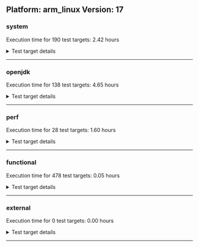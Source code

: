 ## Platform: arm_linux Version: 17 

###  system
 Execution time for  190  test targets:  2.42  hours
<details><summary>Test target details</summary>

| Test Target Name | Time |
| --- | --- |
| TestJlmRemoteThreadAuth_2 | 903484.00  ms|
| TestJlmRemoteThreadNoAuth_2 | 828621.00  ms|
| TestJlmRemoteClassAuth_2 | 696712.00  ms|
| TestJlmRemoteClassNoAuth_2 | 673950.00  ms|
| MiniMix_aot_5m_0 | 638076.00  ms|
| ConcurrentLoadTest_5m_2 | 348632.00  ms|
| MiniMix_5m_2 | 340957.00  ms|
| DBBLoadTest_5m_2 | 311706.00  ms|
| LambdaLoadTest_HS_5m_2 | 304981.00  ms|
| MauveMultiThrdLoad_5m_2 | 304807.00  ms|
| MauveSingleThrdLoad_HS_5m_2 | 304628.00  ms|
| MauveSingleInvocLoad_HS_5m_2 | 304623.00  ms|
| MathLoadTest_all_5m_2 | 304573.00  ms|
| MathLoadTest_bigdecimal_5m_2 | 304201.00  ms|
| LangLoadTest_5m_2 | 304111.00  ms|
| MathLoadTest_autosimd_5m_2 | 304107.00  ms|
| ClassLoadingTest_5m_2 | 304039.00  ms|
| UtilLoadTest_5m_2 | 303977.00  ms|
| HCRLateAttachWorkload_previewEnabled_2 | 276300.00  ms|
| TestJlmRemoteNotifierProxyAuth_2 | 159878.00  ms|
| TestJlmRemoteMemoryAuth_2 | 72037.00  ms|
| TestJlmRemoteMemoryNoAuth_2 | 71144.00  ms|
| CLLoad_2 | 56087.00  ms|
| ParallelStreamsLoadTest_HS_2 | 37386.00  ms|
| LockingLoadTest_2 | 34539.00  ms|
| Jlink_ReqMod_2 | 14109.00  ms|
| Jlink_GenOpt_2 | 12775.00  ms|
| Jlink_AddMLimitM_2 | 12503.00  ms|
| PatModImg_Adv_2 | 9429.00  ms|
| UpgModPath_JarImg_2 | 9278.00  ms|
| PatModImg_Unex_2 | 9176.00  ms|
| PatModImg_AppMod_2 | 9124.00  ms|
| UpgModPath_Jar_2 | 9121.00  ms|
| PatModImg_PlatMod_2 | 8850.00  ms|
| CpMpJlink_2 | 8825.00  ms|
| UpgModPath_ExpImg_2 | 8671.00  ms|
| UpgModPath_Exp_2 | 8498.00  ms|
| CLTestImg_2 | 7915.00  ms|
| jcstress_SampleTestBench_0 | 5869.00  ms|
| AutoMod2_2 | 4520.00  ms|
| InternalAPIs_2 | 4455.00  ms|
| AutoMod_Impl3_2 | 4398.00  ms|
| PatMod_Adv_2 | 4393.00  ms|
| AutoMod_Impl2_2 | 4344.00  ms|
| AutoMod_Impl1_2 | 4238.00  ms|
| AutoMod1_2 | 4218.00  ms|
| PatMod_AppMod_2 | 4214.00  ms|
| PatMod_Unex_2 | 4177.00  ms|
| PatMod_PlatMod_2 | 4117.00  ms|
| CpMpModJar_2 | 3887.00  ms|
| SLTest_2 | 3524.00  ms|
| TestJlmLocal_2 | 2795.00  ms|
| CpMp3_2 | 2704.00  ms|
| CLTest_2 | 2696.00  ms|
| CpMpModJar2_2 | 2616.00  ms|
| CpMpModJar3_2 | 2554.00  ms|
| CpMp2_2 | 2535.00  ms|
| CpMp_CpMp_2 | 2504.00  ms|
| CpMp_MP_2 | 2393.00  ms|
| MachineInfo_0 | 605.00  ms|
| DBBLoadTest_5m_0 | 31.00  ms|
| DBBLoadTest_5m_1 | 29.00  ms|
| ExplMod_1 | 29.00  ms|
| TestJlmRemoteMemoryAuth_0 | 28.00  ms|
| JdiTest_2 | 28.00  ms|
| JdiTest_1 | 27.00  ms|
| OAuthTest_0 | 27.00  ms|
| CLStressCRI_1 | 27.00  ms|
| ExplMod_2 | 27.00  ms|
| CLStressCRI_2 | 27.00  ms|
| TestJlmLocal_1 | 27.00  ms|
| CLStressCRI_0 | 27.00  ms|
| CLStressLayers_0 | 26.00  ms|
| CLStressLayers_2 | 26.00  ms|
| ExplMod_0 | 26.00  ms|
| JdiTest_0 | 26.00  ms|
| CLStressLayers_1 | 26.00  ms|
| TestJlmLocal_0 | 25.00  ms|
| TestJlmRemoteMemoryNoAuth_0 | 25.00  ms|
| TestJlmRemoteMemoryNoAuth_1 | 25.00  ms|
| UpgModPath_JarImg_1 | 24.00  ms|
| TestJlmRemoteMemoryAuth_1 | 24.00  ms|
| UpgModPath_ExpImg_1 | 23.00  ms|
| Jlink_ReqMod_1 | 23.00  ms|
| ConcurrentLoadTest_5m_1 | 23.00  ms|
| LambdaLoadTest_HS_5m_1 | 23.00  ms|
| UpgModPath_Jar_0 | 23.00  ms|
| LangLoadTest_5m_0 | 23.00  ms|
| PatMod_Adv_1 | 23.00  ms|
| PatMod_Unex_1 | 22.00  ms|
| AutoMod_Impl3_1 | 22.00  ms|
| PatMod_AppMod_1 | 22.00  ms|
| HCRLateAttachWorkload_previewEnabled_1 | 22.00  ms|
| Jlink_ReqMod_0 | 22.00  ms|
| HCRLateAttachWorkload_previewEnabled_0 | 22.00  ms|
| ConcurrentLoadTest_5m_0 | 22.00  ms|
| NioLoadTest_5m_0 | 22.00  ms|
| LockingLoadTest_1 | 22.00  ms|
| UtilLoadTest_5m_0 | 22.00  ms|
| UpgModPath_ExpImg_0 | 22.00  ms|
| CLLoad_1 | 22.00  ms|
| NioLoadTest_5m_1 | 22.00  ms|
| ParallelStreamsLoadTest_HS_0 | 22.00  ms|
| PatModImg_PlatMod_0 | 22.00  ms|
| CpMpModJar2_1 | 22.00  ms|
| TestJlmRemoteThreadNoAuth_1 | 22.00  ms|
| LockingLoadTest_0 | 22.00  ms|
| CLLoad_0 | 22.00  ms|
| PatModImg_Adv_0 | 22.00  ms|
| TestJlmRemoteClassNoAuth_1 | 22.00  ms|
| UtilLoadTest_5m_1 | 22.00  ms|
| CpMpJlink_1 | 22.00  ms|
| AutoMod2_0 | 22.00  ms|
| MathLoadTest_bigdecimal_5m_0 | 22.00  ms|
| InternalAPIs_0 | 22.00  ms|
| LambdaLoadTest_HS_5m_0 | 22.00  ms|
| AutoMod_Impl2_0 | 22.00  ms|
| Jlink_AddMLimitM_0 | 21.00  ms|
| PatModImg_PlatMod_1 | 21.00  ms|
| CpMpModJar_1 | 21.00  ms|
| NioLoadTest_5m_2 | 21.00  ms|
| SLTest_0 | 21.00  ms|
| TestJlmRemoteThreadAuth_0 | 21.00  ms|
| PatModImg_AppMod_0 | 21.00  ms|
| UpgModPath_Exp_1 | 21.00  ms|
| SLTest_1 | 21.00  ms|
| PatModImg_Adv_1 | 21.00  ms|
| UpgModPath_JarImg_0 | 21.00  ms|
| PatMod_Unex_0 | 21.00  ms|
| CpMp3_0 | 21.00  ms|
| CpMp_CpMp_1 | 21.00  ms|
| MauveSingleInvocLoad_HS_5m_0 | 21.00  ms|
| PatMod_Adv_0 | 21.00  ms|
| UpgModPath_Jar_1 | 21.00  ms|
| CLTestImg_0 | 21.00  ms|
| ParallelStreamsLoadTest_HS_1 | 21.00  ms|
| CpMpJlink_0 | 21.00  ms|
| CpMpModJar3_0 | 21.00  ms|
| TestJlmRemoteClassAuth_1 | 21.00  ms|
| MathLoadTest_autosimd_5m_0 | 21.00  ms|
| MiniMix_5m_0 | 21.00  ms|
| AutoMod_Impl2_1 | 21.00  ms|
| PatModImg_Unex_0 | 21.00  ms|
| UpgModPath_Exp_0 | 21.00  ms|
| MauveSingleThrdLoad_HS_5m_1 | 21.00  ms|
| MathLoadTest_autosimd_5m_1 | 21.00  ms|
| MiniMix_5m_1 | 21.00  ms|
| MauveSingleInvocLoad_HS_5m_1 | 21.00  ms|
| AutoMod_Impl1_1 | 21.00  ms|
| CLTestImg_1 | 21.00  ms|
| LangLoadTest_5m_1 | 21.00  ms|
| TestJlmRemoteThreadAuth_1 | 21.00  ms|
| PatModImg_AppMod_1 | 21.00  ms|
| AutoMod_Impl1_0 | 21.00  ms|
| AutoMod1_1 | 21.00  ms|
| MauveMultiThrdLoad_5m_1 | 21.00  ms|
| PatMod_AppMod_0 | 20.00  ms|
| AutoMod1_0 | 20.00  ms|
| CLTest_1 | 20.00  ms|
| CLTest_0 | 20.00  ms|
| CpMpModJar_0 | 20.00  ms|
| PatModImg_Unex_1 | 20.00  ms|
| PatMod_PlatMod_0 | 20.00  ms|
| TestJlmRemoteClassAuth_0 | 20.00  ms|
| ClassLoadingTest_5m_1 | 20.00  ms|
| AutoMod2_1 | 20.00  ms|
| Jlink_GenOpt_1 | 20.00  ms|
| CpMpModJar3_1 | 20.00  ms|
| CpMp3_1 | 20.00  ms|
| MathLoadTest_bigdecimal_5m_1 | 20.00  ms|
| TestJlmRemoteNotifierProxyAuth_0 | 20.00  ms|
| CpMp2_1 | 20.00  ms|
| Jlink_AddMLimitM_1 | 20.00  ms|
| TestJlmRemoteNotifierProxyAuth_1 | 20.00  ms|
| TestJlmRemoteClassNoAuth_0 | 19.00  ms|
| CpMp2_0 | 19.00  ms|
| TestJlmRemoteThreadNoAuth_0 | 19.00  ms|
| AutoMod_Impl3_0 | 19.00  ms|
| PatMod_PlatMod_1 | 19.00  ms|
| MauveMultiThrdLoad_5m_0 | 19.00  ms|
| MathLoadTest_all_5m_1 | 19.00  ms|
| CpMpModJar2_0 | 19.00  ms|
| Jlink_GenOpt_0 | 19.00  ms|
| InternalAPIs_1 | 19.00  ms|
| CpMp_MP_1 | 19.00  ms|
| CpMp_CpMp_0 | 19.00  ms|
| MathLoadTest_all_5m_0 | 19.00  ms|
| ClassLoadingTest_5m_0 | 19.00  ms|
| MauveSingleThrdLoad_HS_5m_0 | 19.00  ms|
| CpMp_MP_0 | 18.00  ms|
</details>

---

###  openjdk
 Execution time for  138  test targets:  4.65  hours
<details><summary>Test target details</summary>

| Test Target Name | Time |
| --- | --- |
| jdk_tools_2 | 2433200.00  ms|
| jdk_net_2 | 1849279.00  ms|
| jdk_security3_2 | 1693765.00  ms|
| jvm_compiler_2 | 1364494.00  ms|
| jdk_util_2 | 1219432.00  ms|
| jdk_lang_2 | 1147409.00  ms|
| jdk_jfr_2 | 894455.00  ms|
| jdk_vector_2 | 585569.00  ms|
| jdk_nio_2 | 553995.00  ms|
| jdk_security2_2 | 543380.00  ms|
| jdk_beans_2 | 405000.00  ms|
| jdk_security1_2 | 369559.00  ms|
| jdk_security4_2 | 350095.00  ms|
| jdk_jmx_2 | 334845.00  ms|
| hotspot_custom_2 | 328110.00  ms|
| jdk_jdi_2 | 314083.00  ms|
| jdk_time_2 | 285386.00  ms|
| jdk_other_2 | 223008.00  ms|
| jdk_imageio_2 | 195341.00  ms|
| jdk_foreign_2 | 182772.00  ms|
| jdk_rmi_2 | 159684.00  ms|
| jdk_math_2 | 158230.00  ms|
| jdk_management_2 | 155809.00  ms|
| jdk_instrument_2 | 126584.00  ms|
| jdk_text_2 | 124966.00  ms|
| jdk_custom_2 | 112500.00  ms|
| jdk_io_2 | 103758.00  ms|
| jdk_svc_sanity_2 | 81404.00  ms|
| jdk11_tier1_buffer_2 | 70416.00  ms|
| jdk11_tier1_cipher_2 | 59538.00  ms|
| jdk_build_2 | 48748.00  ms|
| jdk_security_infra_2 | 47223.00  ms|
| runtime_nestmate_2 | 44522.00  ms|
| jdk11_tier1_iso8859_2 | 44144.00  ms|
| jdk_lang_native_2 | 43053.00  ms|
| jdk_native_sanity_2 | 38726.00  ms|
| jvm_native_sanity_2 | 25062.00  ms|
| langtools_custom_2 | 15751.00  ms|
| jdk_swing_2 | 29.00  ms|
| jdk_jfc_demo_1 | 29.00  ms|
| jdk_swing_1 | 28.00  ms|
| jdk_jfc_demo_2 | 28.00  ms|
| jdk_jfc_demo_0 | 28.00  ms|
| jdk_2d_0 | 28.00  ms|
| jdk_swing_0 | 27.00  ms|
| jdk_client_sanity_0 | 27.00  ms|
| jdk_sound_0 | 27.00  ms|
| jdk_client_sanity_2 | 27.00  ms|
| jdk_sound_1 | 27.00  ms|
| jdk_client_sanity_1 | 27.00  ms|
| jdk_sound_2 | 26.00  ms|
| jdk_2d_1 | 25.00  ms|
| jdk_beans_1 | 25.00  ms|
| jdk_2d_2 | 25.00  ms|
| jdk_awt_0 | 25.00  ms|
| jdk_awt_2 | 25.00  ms|
| jdk_awt_1 | 25.00  ms|
| jdk_jdi_0 | 24.00  ms|
| jdk_tools_0 | 24.00  ms|
| jdk_jfr_1 | 22.00  ms|
| jdk_imageio_1 | 22.00  ms|
| jdk_security3_1 | 22.00  ms|
| jdk_build_0 | 22.00  ms|
| jdk_jmx_1 | 22.00  ms|
| jdk_management_1 | 22.00  ms|
| jdk_security3_0 | 22.00  ms|
| jdk_instrument_0 | 22.00  ms|
| jdk_other_1 | 22.00  ms|
| jdk_security4_0 | 21.00  ms|
| jdk_text_0 | 21.00  ms|
| jdk_native_sanity_0 | 21.00  ms|
| jdk_security2_1 | 21.00  ms|
| jdk_lang_native_0 | 21.00  ms|
| jdk_jfr_0 | 21.00  ms|
| jdk_text_1 | 21.00  ms|
| jdk_net_1 | 21.00  ms|
| jdk_jmx_0 | 21.00  ms|
| jdk_lang_native_1 | 21.00  ms|
| jdk_rmi_1 | 21.00  ms|
| jdk_tools_1 | 21.00  ms|
| jdk_lang_native_win_2 | 21.00  ms|
| jdk_lang_native_win_0 | 21.00  ms|
| jdk_vector_1 | 21.00  ms|
| jdk_time_1 | 21.00  ms|
| jdk_io_0 | 21.00  ms|
| jdk_security_infra_1 | 21.00  ms|
| jdk_build_1 | 21.00  ms|
| jdk_vector_0 | 21.00  ms|
| jdk11_tier1_iso8859_0 | 21.00  ms|
| jdk_management_0 | 21.00  ms|
| jdk_lang_1 | 21.00  ms|
| langtools_custom_0 | 21.00  ms|
| jdk_jdi_1 | 21.00  ms|
| jdk_foreign_native_0 | 20.00  ms|
| jdk_math_1 | 20.00  ms|
| jdk_io_1 | 20.00  ms|
| jdk_rmi_0 | 20.00  ms|
| jdk_security4_1 | 20.00  ms|
| langtools_custom_1 | 20.00  ms|
| hotspot_custom_1 | 20.00  ms|
| jdk11_tier1_iso8859_1 | 20.00  ms|
| jdk_lang_0 | 20.00  ms|
| jdk_security_infra_0 | 20.00  ms|
| jdk_instrument_1 | 20.00  ms|
| jdk_foreign_0 | 20.00  ms|
| hotspot_custom_0 | 20.00  ms|
| jdk_foreign_native_2 | 20.00  ms|
| jdk_net_0 | 20.00  ms|
| jdk_time_0 | 20.00  ms|
| jdk_other_0 | 20.00  ms|
| jdk_svc_sanity_1 | 20.00  ms|
| jdk_native_sanity_1 | 20.00  ms|
| jdk_imageio_0 | 20.00  ms|
| jdk_lang_native_win_1 | 20.00  ms|
| jdk_custom_1 | 20.00  ms|
| jdk_math_0 | 20.00  ms|
| jdk_foreign_1 | 20.00  ms|
| jdk_foreign_native_1 | 20.00  ms|
| jdk_security1_0 | 20.00  ms|
| jdk_util_0 | 20.00  ms|
| jdk_security1_1 | 19.00  ms|
| jdk11_tier1_buffer_0 | 19.00  ms|
| jdk_util_1 | 19.00  ms|
| jdk_svc_sanity_0 | 19.00  ms|
| jdk_custom_0 | 19.00  ms|
| jdk11_tier1_buffer_1 | 19.00  ms|
| jdk_beans_0 | 18.00  ms|
| jdk_security2_0 | 18.00  ms|
| jdk_nio_1 | 18.00  ms|
| runtime_nestmate_0 | 18.00  ms|
| jdk_nio_0 | 18.00  ms|
| runtime_nestmate_1 | 18.00  ms|
| jvm_compiler_1 | 18.00  ms|
| jvm_native_sanity_1 | 17.00  ms|
| jvm_native_sanity_0 | 17.00  ms|
| jvm_compiler_0 | 17.00  ms|
| jdk11_tier1_cipher_1 | 13.00  ms|
| jdk11_tier1_cipher_0 | 13.00  ms|
</details>

---

###  perf
 Execution time for  28  test targets:  1.60  hours
<details><summary>Test target details</summary>

| Test Target Name | Time |
| --- | --- |
| renaissance-philosophers_0 | 1211956.00  ms|
| renaissance-mnemonics_0 | 1090117.00  ms|
| renaissance-par-mnemonics_0 | 920175.00  ms|
| renaissance-future-genetic_0 | 812098.00  ms|
| renaissance-finagle-http_0 | 707845.00  ms|
| renaissance-fj-kmeans_0 | 614590.00  ms|
| renaissance-scala-kmeans_0 | 191502.00  ms|
| dacapo-h2_0 | 57641.00  ms|
| dacapo-jython_0 | 57192.00  ms|
| dacapo-avrora_0 | 20293.00  ms|
| dacapo-xalan_0 | 14751.00  ms|
| dacapo-pmd_0 | 14359.00  ms|
| dacapo-fop_0 | 12568.00  ms|
| dacapo-sunflow_0 | 9965.00  ms|
| dacapo-luindex_0 | 8497.00  ms|
| renaissance-db-shootout_0 | 46.00  ms|
| dacapo-tomcat_0 | 45.00  ms|
| renaissance-chi-square_0 | 43.00  ms|
| renaissance-als_0 | 41.00  ms|
| renaissance-dec-tree_0 | 41.00  ms|
| renaissance-finagle-chirper_0 | 41.00  ms|
| renaissance-movie-lens_0 | 40.00  ms|
| renaissance-log-regression_0 | 39.00  ms|
| renaissance-gauss-mix_0 | 39.00  ms|
| renaissance-akka-uct_0 | 33.00  ms|
| renaissance-naive-bayes_0 | 33.00  ms|
| dacapo-lusearch-fix_0 | 33.00  ms|
| IdleMicrobenchmark_HS_0 | 26.00  ms|
</details>

---

###  functional
 Execution time for  478  test targets:  0.05  hours
<details><summary>Test target details</summary>

| Test Target Name | Time |
| --- | --- |
| MBCS_Tests_charsets_0 | 71836.00  ms|
| MBCS_Tests_annotation_zh_TW_linux_0 | 9210.00  ms|
| MBCS_Tests_annotation_ja_JP_linux_0 | 9162.00  ms|
| MBCS_Tests_annotation_ko_KR_linux_0 | 9142.00  ms|
| MBCS_Tests_annotation_zh_CN_linux_0 | 9102.00  ms|
| MBCS_Tests_codepoint_linux_0 | 7552.00  ms|
| SecurityTests_0 | 4468.00  ms|
| MBCS_Tests_unicode_linux_0 | 3515.00  ms|
| MBCS_Tests_urlclassloader_ja_JP_linux_0 | 2095.00  ms|
| MBCS_Tests_coin_ja_JP_linux_0 | 1998.00  ms|
| MBCS_Tests_coin_zh_CN_linux_0 | 1982.00  ms|
| MBCS_Tests_coin_zh_TW_linux_0 | 1966.00  ms|
| MBCS_Tests_coin_ko_KR_linux_0 | 1941.00  ms|
| MBCS_Tests_urlclassloader_zh_TW_linux_0 | 1518.00  ms|
| MBCS_Tests_urlclassloader_zh_CN_linux_0 | 1511.00  ms|
| MBCS_Tests_urlclassloader_ko_KR_linux_0 | 1269.00  ms|
| MBCS_Tests_jdbc41_zh_CN_linux_0 | 1241.00  ms|
| MBCS_Tests_jdbc41_ko_KR_linux_0 | 1223.00  ms|
| MBCS_Tests_jdbc41_zh_TW_linux_0 | 1221.00  ms|
| cmdLineTester_libpathTestRtfChild_0 | 1219.00  ms|
| MBCS_Tests_jdbc41_ja_JP_linux_0 | 1217.00  ms|
| MBCS_Tests_property_utf8_0 | 1185.00  ms|
| MBCS_Tests_language_tag_0 | 1087.00  ms|
| MBCS_Tests_datetime_formatter_0 | 1059.00  ms|
| MBCS_Tests_datetime_0 | 1037.00  ms|
| MBCS_Tests_new_jp_era_0 | 874.00  ms|
| Jep334Tests_0 | 843.00  ms|
| Jep360Tests_0 | 813.00  ms|
| IllegalAccessProtectedMethodTest_0 | 797.00  ms|
| jsr292BootstrapTest_0 | 776.00  ms|
| Jep384Tests_0 | 759.00  ms|
| RegularClassAndInterfaceFinalFieldTests_0 | 740.00  ms|
| Jep371Tests_0 | 700.00  ms|
| MBCS_Tests_locale_matching_ko_KR_linux_0 | 676.00  ms|
| MBCS_Tests_locale_matching_zh_CN_linux_0 | 676.00  ms|
| MBCS_Tests_locale_matching_zh_TW_linux_0 | 676.00  ms|
| MBCS_Tests_locale_matching_ja_JP_linux_0 | 671.00  ms|
| StringIndentTests_0 | 638.00  ms|
| MBCS_Tests_regex_ja_JP_linux_0 | 589.00  ms|
| MBCS_Tests_regex_ko_KR_linux_0 | 575.00  ms|
| MBCS_Tests_switch_expressions_zh_CN_linux_0 | 505.00  ms|
| MBCS_Tests_switch_expressions_ko_KR_linux_0 | 493.00  ms|
| MBCS_Tests_switch_expressions_ja_JP_linux_0 | 492.00  ms|
| MBCS_Tests_switch_expressions_zh_TW_linux_0 | 489.00  ms|
| MBCS_Tests_IDN_ja_JP_linux_0 | 483.00  ms|
| MBCS_Tests_regex_zh_CN_linux_0 | 452.00  ms|
| MBCS_Tests_text_blocks_ko_KR_linux_0 | 452.00  ms|
| MBCS_Tests_regex_zh_TW_linux_0 | 449.00  ms|
| MBCS_Tests_text_blocks_ja_JP_linux_0 | 444.00  ms|
| MBCS_Tests_text_blocks_zh_TW_linux_0 | 439.00  ms|
| MBCS_Tests_text_blocks_zh_CN_linux_0 | 435.00  ms|
| MBCS_Tests_Compiler_zh_CN_linux_0 | 409.00  ms|
| MBCS_Tests_StAX_ja_JP_linux_0 | 407.00  ms|
| MBCS_Tests_Compiler_zh_TW_linux_0 | 402.00  ms|
| MBCS_Tests_StAX_ko_KR_linux_0 | 402.00  ms|
| MBCS_Tests_Compiler_ko_KR_linux_0 | 400.00  ms|
| MBCS_Tests_Compiler_ja_JP_linux_0 | 396.00  ms|
| MBCS_Tests_pref_zh_TW_linux_0 | 386.00  ms|
| cmdLineTester_getPid_0 | 385.00  ms|
| MBCS_Tests_pref_ko_KR_linux_0 | 384.00  ms|
| MBCS_Tests_pref_ja_JP_linux_0 | 382.00  ms|
| MBCS_Tests_StAX_zh_CN_linux_0 | 380.00  ms|
| MBCS_Tests_pref_zh_CN_linux_0 | 373.00  ms|
| MBCS_Tests_StAX_zh_TW_linux_0 | 365.00  ms|
| MBCS_Tests_IDN_ko_KR_linux_0 | 304.00  ms|
| MBCS_Tests_i18n_ko_KR_linux_0 | 272.00  ms|
| MBCS_Tests_i18n_zh_CN_linux_0 | 271.00  ms|
| MBCS_Tests_i18n_zh_TW_linux_0 | 269.00  ms|
| MBCS_Tests_i18n_ja_JP_linux_0 | 266.00  ms|
| MBCS_Tests_jaxp14_zh_TW_linux_0 | 264.00  ms|
| MBCS_Tests_jaxp14_ja_JP_linux_0 | 264.00  ms|
| MBCS_Tests_jaxp14_ko_KR_linux_0 | 258.00  ms|
| MBCS_Tests_jaxp14_zh_CN_linux_0 | 257.00  ms|
| MBCS_Tests_compact_number_format_ja_JP_linux_0 | 250.00  ms|
| MBCS_Tests_IDN_zh_TW_linux_0 | 247.00  ms|
| MBCS_Tests_compact_number_format_ko_KR_linux_0 | 244.00  ms|
| MBCS_Tests_compact_number_format_zh_CN_linux_0 | 243.00  ms|
| MBCS_Tests_IDN_zh_CN_linux_0 | 242.00  ms|
| MBCS_Tests_compact_number_format_zh_TW_linux_0 | 240.00  ms|
| MBCS_Tests_codepage_ja_JP_linux_0 | 206.00  ms|
| MBCS_Tests_file_ja_JP_linux_0 | 196.00  ms|
| MBCS_Tests_file_zh_TW_linux_0 | 196.00  ms|
| MBCS_Tests_file_zh_CN_linux_0 | 193.00  ms|
| MBCS_Tests_file_ko_KR_linux_0 | 190.00  ms|
| MBCS_Tests_codepage_ko_KR_linux_0 | 160.00  ms|
| MBCS_Tests_codepage_zh_CN_linux_0 | 153.00  ms|
| MBCS_Tests_formatter_zh_CN_linux_0 | 141.00  ms|
| MBCS_Tests_formatter_zh_TW_linux_0 | 137.00  ms|
| MBCS_Tests_formatter_ko_KR_linux_0 | 137.00  ms|
| MBCS_Tests_formatter_ja_JP_linux_0 | 132.00  ms|
| MBCS_Tests_codepage_zh_TW_linux_0 | 128.00  ms|
| MBCS_Tests_scanner_zh_CN_linux_0 | 127.00  ms|
| MBCS_Tests_scanner_zh_TW_linux_0 | 124.00  ms|
| MBCS_Tests_scanner_ja_JP_linux_0 | 118.00  ms|
| MBCS_Tests_scanner_ko_KR_linux_0 | 116.00  ms|
| MBCS_Tests_nio_ko_KR_linux_0 | 110.00  ms|
| MBCS_Tests_nio_zh_CN_linux_0 | 107.00  ms|
| MBCS_Tests_nio_ja_JP_linux_0 | 107.00  ms|
| MBCS_Tests_nio_zh_TW_linux_0 | 105.00  ms|
| MBCS_Tests_env_ja_JP_linux_0 | 102.00  ms|
| MBCS_Tests_env_zh_TW_linux_0 | 99.00  ms|
| MBCS_Tests_env_ko_KR_linux_0 | 99.00  ms|
| MBCS_Tests_env_zh_CN_linux_0 | 95.00  ms|
| Jep397Tests_testSubClassOfSealedSuperFromDifferentModule_0 | 85.00  ms|
| Jep397Tests_testSubClassOfSealedSuperFromDifferentPackageInSameUnamedModule_0 | 81.00  ms|
| Jep397Tests_0 | 79.00  ms|
| Jep397Tests_testSubClassOfSealedSuperFromDifferentPackageInSameNamedModule_0 | 76.00  ms|
| MBCS_Tests_sealed_classes_zh_CN_linux_0 | 64.00  ms|
| MBCS_Tests_sealed_classes_ko_KR_linux_0 | 64.00  ms|
| MBCS_Tests_record_zh_CN_linux_0 | 61.00  ms|
| MBCS_Tests_sealed_classes_zh_TW_linux_0 | 61.00  ms|
| MBCS_Tests_sealed_classes_ja_JP_linux_0 | 58.00  ms|
| MBCS_Tests_pattern_matching_instanceof_ko_KR_linux_0 | 57.00  ms|
| MBCS_Tests_record_zh_TW_linux_0 | 57.00  ms|
| MBCS_Tests_pattern_matching_instanceof_ja_JP_linux_0 | 57.00  ms|
| MBCS_Tests_pattern_matching_instanceof_zh_CN_linux_0 | 56.00  ms|
| MBCS_Tests_record_ko_KR_linux_0 | 55.00  ms|
| MBCS_Tests_record_ja_JP_linux_0 | 55.00  ms|
| MBCS_Tests_pattern_matching_instanceof_zh_TW_linux_0 | 52.00  ms|
| MBCS_Tests_annotation_KO_KR_aix_0 | 30.00  ms|
| CloseScope0Tests_0 | 28.00  ms|
| MBCS_Tests_formatter_Zh_CN_aix_0 | 27.00  ms|
| MBCS_Tests_jdbc41_Zh_CN_aix_0 | 27.00  ms|
| MBCS_Tests_text_blocks_windows_0 | 27.00  ms|
| MBCS_Tests_jdbc41_Zh_TW_aix_0 | 27.00  ms|
| vmLifecyleTests_5 | 27.00  ms|
| MBCS_Tests_coin_Ja_JP_aix_0 | 27.00  ms|
| MBCS_Tests_locale_matching_zh_TW_aix_0 | 27.00  ms|
| MBCS_Tests_file_ko_windows_0 | 27.00  ms|
| MBCS_Tests_jdbc41_windows_0 | 27.00  ms|
| vmLifecyleTests_0 | 27.00  ms|
| MBCS_Tests_regex_ja_windows_0 | 27.00  ms|
| MBCS_Tests_scanner_windows_0 | 27.00  ms|
| MBCS_Tests_codepage_ja_windows_0 | 27.00  ms|
| MBCS_Tests_nio_Zh_TW_aix_0 | 27.00  ms|
| MBCS_Tests_jdbc41_ko_windows_0 | 27.00  ms|
| MBCS_Tests_file_tw_windows_0 | 27.00  ms|
| MBCS_Tests_jaxp14_tw_windows_0 | 27.00  ms|
| MBCS_Tests_file_cn_windows_0 | 27.00  ms|
| vmLifecyleTests_4 | 27.00  ms|
| MBCS_Tests_annotation_zh_CN_aix_0 | 27.00  ms|
| MBCS_Tests_compact_number_format_windows_0 | 27.00  ms|
| MBCS_Tests_IDN_Zh_CN_aix_0 | 27.00  ms|
| MBCS_Tests_regex_ja_JP_aix_0 | 27.00  ms|
| MBCS_Tests_locale_matching_JA_JP_aix_0 | 27.00  ms|
| MBCS_Tests_file_Zh_CN.aix_0 | 27.00  ms|
| MBCS_Tests_StAX_JA_JP_aix_0 | 27.00  ms|
| MBCS_Tests_switch_expressions_ko_KR_aix_0 | 27.00  ms|
| MBCS_Tests_jdbc41_tw_windows_0 | 27.00  ms|
| vmLifecyleTests_1 | 26.00  ms|
| MBCS_Tests_i18n_JA_JP_aix_0 | 26.00  ms|
| MBCS_Tests_compact_number_format_ja_JP_aix_0 | 26.00  ms|
| MBCS_Tests_pref_ja_JP_aix_0 | 26.00  ms|
| MBCS_Tests_annotation_zh_TW_aix_0 | 26.00  ms|
| MBCS_Tests_IDN_tw_windows_0 | 26.00  ms|
| SyntheticGCWorkload_TestCase_0 | 26.00  ms|
| MBCS_Tests_IDN_zh_CN_aix_0 | 26.00  ms|
| MBCS_Tests_urlclassloader_ja_JP_aix_0 | 26.00  ms|
| MBCS_Tests_nio_ZH_TW_aix_0 | 26.00  ms|
| MBCS_Tests_unicode_aix_0 | 26.00  ms|
| MBCS_Tests_StAX_ZH_TW_aix_0 | 26.00  ms|
| vmLifecyleTests_3 | 26.00  ms|
| MBCS_Tests_Compiler_Ja_JP_aix_0 | 26.00  ms|
| MBCS_Tests_compact_number_format_KO_KR_aix_0 | 26.00  ms|
| MBCS_Tests_compact_number_format_zh_CN_aix_0 | 26.00  ms|
| MBCS_Tests_scanner_JA_JP_aix_0 | 26.00  ms|
| MBCS_Tests_i18n_Zh_CN_aix_0 | 26.00  ms|
| MBCS_Tests_Compiler_ZH_CN_aix_0 | 26.00  ms|
| MBCS_Tests_IDN_cn_windows_0 | 26.00  ms|
| MBCS_Tests_urlclassloader_ja_windows_0 | 26.00  ms|
| MBCS_Tests_pattern_matching_instanceof_ZH_CN_aix_0 | 26.00  ms|
| MBCS_Tests_pref_windows_0 | 26.00  ms|
| MBCS_Tests_switch_expressions_zh_CN_aix_0 | 26.00  ms|
| MBCS_Tests_codepage_windows_0 | 26.00  ms|
| MBCS_Tests_scanner_Zh_CN_aix_0 | 26.00  ms|
| MBCS_Tests_scanner_ZH_TW_aix_0 | 26.00  ms|
| MBCS_Tests_Compiler_zh_CN_aix_0 | 26.00  ms|
| MBCS_Tests_i18n_zh_TW_aix_0 | 26.00  ms|
| MBCS_Tests_i18n_ZH_CN_aix_0 | 26.00  ms|
| MBCS_Tests_nio_windows_0 | 26.00  ms|
| MBCS_Tests_regex_zh_CN_aix_0 | 26.00  ms|
| MBCS_Tests_coin_ja_JP_aix_0 | 26.00  ms|
| MBCS_Tests_jdbc41_cn_windows_0 | 26.00  ms|
| MBCS_Tests_text_blocks_zh_CN_aix_0 | 26.00  ms|
| MBCS_Tests_annotation_ja_JP_aix_0 | 26.00  ms|
| MBCS_Tests_annotation_Ja_JP_aix_0 | 26.00  ms|
| MBCS_Tests_Compiler_ko_KR_aix_0 | 26.00  ms|
| MBCS_Tests_text_blocks_ja_JP_aix_0 | 26.00  ms|
| MBCS_Tests_pref_KO_KR_aix_0 | 26.00  ms|
| MBCS_Tests_codepage_ko_windows_0 | 26.00  ms|
| MBCS_Tests_jaxp14_windows_0 | 26.00  ms|
| MBCS_Tests_pref_ZH_TW_aix_0 | 26.00  ms|
| MBCS_Tests_pref_ZH_CN_aix_0 | 26.00  ms|
| MBCS_Tests_codepoint_windows_0 | 26.00  ms|
| MBCS_Tests_regex_JA_JP_aix_0 | 26.00  ms|
| MBCS_Tests_annotation_Zh_TW_aix_0 | 26.00  ms|
| MBCS_Tests_text_blocks_Zh_CN_aix_0 | 26.00  ms|
| MBCS_Tests_Compiler_ja_JP_aix_0 | 26.00  ms|
| MBCS_Tests_StAX_windows_0 | 26.00  ms|
| MBCS_Tests_codepage_cn_windows_0 | 26.00  ms|
| MBCS_Tests_annotation_JA_JP_aix_0 | 26.00  ms|
| MBCS_Tests_urlclassloader_windows_0 | 26.00  ms|
| MBCS_Tests_jdbc41_JA_JP_aix_0 | 25.00  ms|
| MBCS_Tests_pref_Zh_TW_aix_0 | 25.00  ms|
| MBCS_Tests_locale_matching_Zh_TW_aix_0 | 25.00  ms|
| MBCS_Tests_Compiler_windows_0 | 25.00  ms|
| MBCS_Tests_locale_matching_ZH_TW_aix_0 | 25.00  ms|
| MBCS_Tests_formatter_tw_windows_0 | 25.00  ms|
| MBCS_Tests_coin_ko_KR_aix_0 | 25.00  ms|
| MBCS_Tests_compact_number_format_Zh_CN_aix_0 | 25.00  ms|
| MBCS_Tests_i18n_ZH_TW_aix_0 | 25.00  ms|
| MBCS_Tests_IDN_KO_KR_aix_0 | 25.00  ms|
| MBCS_Tests_file_ZH_TW.aix_0 | 25.00  ms|
| MBCS_Tests_locale_matching_windows_0 | 25.00  ms|
| MBCS_Tests_formatter_Zh_TW_aix_0 | 25.00  ms|
| MBCS_Tests_nio_KO_KR_aix_0 | 25.00  ms|
| MBCS_Tests_nio_zh_TW_aix_0 | 25.00  ms|
| MBCS_Tests_urlclassloader_zh_CN_aix_0 | 25.00  ms|
| MBCS_Tests_coin_KO_KR_aix_0 | 25.00  ms|
| MBCS_Tests_StAX_ko_windows_0 | 25.00  ms|
| MBCS_Tests_compact_number_format_ZH_TW_aix_0 | 25.00  ms|
| MBCS_Tests_i18n_KO_KR_aix_0 | 25.00  ms|
| MBCS_Tests_locale_matching_zh_CN_aix_0 | 25.00  ms|
| MBCS_Tests_urlclassloader_KO_KR_aix_0 | 25.00  ms|
| MBCS_Tests_jdbc41_ZH_CN_aix_0 | 25.00  ms|
| MBCS_Tests_i18n_Ja_JP_aix_0 | 25.00  ms|
| MBCS_Tests_jdbc41_ko_KR_aix_0 | 25.00  ms|
| MBCS_Tests_compact_number_format_Ja_JP_aix_0 | 25.00  ms|
| MBCS_Tests_file_Ja_JP.aix_0 | 25.00  ms|
| MBCS_Tests_locale_matching_Zh_CN_aix_0 | 25.00  ms|
| MBCS_Tests_regex_tw_windows_0 | 25.00  ms|
| MBCS_Tests_nio_ja_windows_0 | 25.00  ms|
| MBCS_Tests_IDN_ko_KR_aix_0 | 25.00  ms|
| MBCS_Tests_formatter_ko_KR_aix_0 | 25.00  ms|
| MBCS_Tests_jdbc41_ja_windows_0 | 25.00  ms|
| MBCS_Tests_annotation_ko_KR_aix_0 | 25.00  ms|
| MBCS_Tests_urlclassloader_JA_JP_aix_0 | 25.00  ms|
| MBCS_Tests_file_ko_KR.aix_0 | 25.00  ms|
| MBCS_Tests_formatter_zh_TW_aix_0 | 25.00  ms|
| MBCS_Tests_jaxp14_cn_windows_0 | 25.00  ms|
| MBCS_Tests_urlclassloader_ko_windows_0 | 25.00  ms|
| MBCS_Tests_regex_ZH_TW_aix_0 | 25.00  ms|
| MBCS_Tests_StAX_ja_windows_0 | 25.00  ms|
| MBCS_Tests_scanner_zh_TW_aix_0 | 25.00  ms|
| MBCS_Tests_i18n_windows_0 | 25.00  ms|
| MBCS_Tests_pref_zh_TW_aix_0 | 25.00  ms|
| MBCS_Tests_pref_tw_windows_0 | 25.00  ms|
| MBCS_Tests_text_blocks_ZH_CN_aix_0 | 25.00  ms|
| MBCS_Tests_regex_cn_windows_0 | 25.00  ms|
| MBCS_Tests_urlclassloader_ko_KR_aix_0 | 25.00  ms|
| MBCS_Tests_StAX_Ja_JP_aix_0 | 25.00  ms|
| MBCS_Tests_pref_zh_CN_aix_0 | 25.00  ms|
| MBCS_Tests_text_blocks_ko_KR_aix_0 | 25.00  ms|
| MBCS_Tests_env_Zh_TW_aix_0 | 25.00  ms|
| MBCS_Tests_StAX_cn_windows_0 | 25.00  ms|
| MBCS_Tests_env_zh_CN_aix_0 | 25.00  ms|
| MBCS_Tests_Compiler_Zh_TW_aix_0 | 25.00  ms|
| MBCS_Tests_regex_ZH_CN_aix_0 | 25.00  ms|
| MBCS_Tests_urlclassloader_ZH_TW_aix_0 | 25.00  ms|
| MBCS_Tests_pref_ko_windows_0 | 25.00  ms|
| MBCS_Tests_StAX_ko_KR_aix_0 | 25.00  ms|
| MBCS_Tests_file_Zh_TW.aix_0 | 25.00  ms|
| MBCS_Tests_nio_tw_windows_0 | 25.00  ms|
| MBCS_Tests_scanner_tw_windows_0 | 25.00  ms|
| MBCS_Tests_env_ZH_TW_aix_0 | 25.00  ms|
| MBCS_Tests_IDN_JA_JP_aix_0 | 25.00  ms|
| MBCS_Tests_Compiler_KO_KR_aix_0 | 25.00  ms|
| MBCS_Tests_scanner_Ja_JP_aix_0 | 25.00  ms|
| MBCS_Tests_regex_zh_TW_aix_0 | 25.00  ms|
| MBCS_Tests_StAX_Zh_TW_aix_0 | 25.00  ms|
| MBCS_Tests_compact_number_format_Zh_TW_aix_0 | 25.00  ms|
| MBCS_Tests_text_blocks_Zh_TW_aix_0 | 25.00  ms|
| MBCS_Tests_env_KO_KR_aix_0 | 25.00  ms|
| MBCS_Tests_locale_matching_ko_KR_aix_0 | 25.00  ms|
| MBCS_Tests_unicode_windows_0 | 25.00  ms|
| MBCS_Tests_i18n_zh_CN_aix_0 | 25.00  ms|
| MBCS_Tests_Compiler_JA_JP_aix_0 | 25.00  ms|
| MBCS_Tests_pref_Ja_JP_aix_0 | 25.00  ms|
| MBCS_Tests_text_blocks_KO_KR_aix_0 | 25.00  ms|
| MBCS_Tests_file_ZH_CN.aix_0 | 25.00  ms|
| MBCS_Tests_regex_ko_windows_0 | 25.00  ms|
| MBCS_Tests_coin_windows_0 | 25.00  ms|
| MBCS_Tests_env_zh_TW_aix_0 | 25.00  ms|
| MBCS_Tests_compact_number_format_ko_KR_aix_0 | 25.00  ms|
| MBCS_Tests_pref_cn_windows_0 | 25.00  ms|
| MBCS_Tests_file_windows_0 | 25.00  ms|
| MBCS_Tests_scanner_ko_KR_aix_0 | 25.00  ms|
| MBCS_Tests_annotation_Zh_CN_aix_0 | 25.00  ms|
| MBCS_Tests_jdbc41_ZH_TW_aix_0 | 25.00  ms|
| MBCS_Tests_compact_number_format_ZH_CN_aix_0 | 25.00  ms|
| MBCS_Tests_formatter_ja_JP_aix_0 | 25.00  ms|
| MBCS_Tests_compact_number_format_JA_JP_aix_0 | 25.00  ms|
| MBCS_Tests_scanner_ja_JP_aix_0 | 25.00  ms|
| MBCS_Tests_nio_ja_JP_aix_0 | 25.00  ms|
| MBCS_Tests_scanner_ko_windows_0 | 25.00  ms|
| MBCS_Tests_i18n_ja_JP_aix_0 | 25.00  ms|
| MBCS_Tests_coin_JA_JP_aix_0 | 25.00  ms|
| MBCS_Tests_env_ZH_CN_aix_0 | 24.00  ms|
| MBCS_Tests_scanner_cn_windows_0 | 24.00  ms|
| MBCS_Tests_switch_expressions_ZH_CN_aix_0 | 24.00  ms|
| MBCS_Tests_coin_ZH_CN_aix_0 | 24.00  ms|
| MBCS_Tests_IDN_ko_windows_0 | 24.00  ms|
| MBCS_Tests_regex_Zh_CN_aix_0 | 24.00  ms|
| MBCS_Tests_coin_ja_windows_0 | 24.00  ms|
| MBCS_Tests_i18n_ko_KR_aix_0 | 24.00  ms|
| MBCS_Tests_env_ja_JP_aix_0 | 24.00  ms|
| MBCS_Tests_nio_ZH_CN_aix_0 | 24.00  ms|
| MBCS_Tests_pref_Zh_CN_aix_0 | 24.00  ms|
| MBCS_Tests_text_blocks_JA_JP_aix_0 | 24.00  ms|
| vmLifecyleTests_2 | 24.00  ms|
| MBCS_Tests_switch_expressions_JA_JP_aix_0 | 24.00  ms|
| MBCS_Tests_urlclassloader_Ja_JP_aix_0 | 24.00  ms|
| MBCS_Tests_jaxp14_ZH_TW_aix_0 | 24.00  ms|
| MBCS_Tests_IDN_ZH_TW_aix_0 | 24.00  ms|
| MBCS_Tests_regex_ko_KR_aix_0 | 24.00  ms|
| MBCS_Tests_IDN_ja_windows_0 | 24.00  ms|
| MBCS_Tests_IDN_zh_TW_aix_0 | 24.00  ms|
| MBCS_Tests_sealed_classes_Zh_TW_aix_0 | 24.00  ms|
| MBCS_Tests_jaxp14_ja_JP_aix_0 | 24.00  ms|
| MBCS_Tests_codepage_JA_JP_aix_0 | 24.00  ms|
| MBCS_Tests_text_blocks_zh_TW_aix_0 | 24.00  ms|
| MBCS_Tests_pref_JA_JP_aix_0 | 24.00  ms|
| MBCS_Tests_scanner_KO_KR_aix_0 | 24.00  ms|
| MBCS_Tests_coin_Zh_CN_aix_0 | 24.00  ms|
| MBCS_Tests_jdbc41_zh_CN_aix_0 | 24.00  ms|
| MBCS_Tests_jaxp14_zh_CN_aix_0 | 24.00  ms|
| MBCS_Tests_pref_ja_windows_0 | 24.00  ms|
| MBCS_Tests_jdbc41_KO_KR_aix_0 | 24.00  ms|
| MBCS_Tests_formatter_zh_CN_aix_0 | 24.00  ms|
| MBCS_Tests_jaxp14_ja_windows_0 | 24.00  ms|
| MBCS_Tests_coin_ko_windows_0 | 24.00  ms|
| MBCS_Tests_StAX_KO_KR_aix_0 | 24.00  ms|
| MBCS_Tests_env_windows_0 | 24.00  ms|
| MBCS_Tests_Compiler_Zh_CN_aix_0 | 24.00  ms|
| MBCS_Tests_annotation_ZH_CN_aix_0 | 24.00  ms|
| MBCS_Tests_file_ja_JP.aix_0 | 24.00  ms|
| MBCS_Tests_locale_matching_ja_windows_0 | 24.00  ms|
| MBCS_Tests_codepage_zh_CN_aix_0 | 24.00  ms|
| MBCS_Tests_scanner_Zh_TW_aix_0 | 24.00  ms|
| MBCS_Tests_nio_cn_windows_0 | 24.00  ms|
| MBCS_Tests_formatter_ZH_TW_aix_0 | 24.00  ms|
| MBCS_Tests_formatter_ko_windows_0 | 24.00  ms|
| MBCS_Tests_regex_KO_KR_aix_0 | 24.00  ms|
| MBCS_Tests_codepage_ja_JP_aix_0 | 24.00  ms|
| MBCS_Tests_i18n_Zh_TW_aix_0 | 24.00  ms|
| MBCS_Tests_urlclassloader_cn_windows_0 | 24.00  ms|
| MBCS_Tests_file_zh_TW.aix_0 | 24.00  ms|
| MBCS_Tests_IDN_ja_JP_aix_0 | 24.00  ms|
| MBCS_Tests_file_JA_JP.aix_0 | 24.00  ms|
| MBCS_Tests_jdbc41_Ja_JP_aix_0 | 24.00  ms|
| MBCS_Tests_env_Zh_CN_aix_0 | 24.00  ms|
| MBCS_Tests_regex_Zh_TW_aix_0 | 24.00  ms|
| MBCS_Tests_StAX_ZH_CN_aix_0 | 24.00  ms|
| MBCS_Tests_switch_expressions_ja_JP_aix_0 | 24.00  ms|
| MBCS_Tests_locale_matching_KO_KR_aix_0 | 24.00  ms|
| MBCS_Tests_formatter_ZH_CN_aix_0 | 24.00  ms|
| MBCS_Tests_file_zh_CN.aix_0 | 24.00  ms|
| MBCS_Tests_locale_matching_ZH_CN_aix_0 | 24.00  ms|
| MBCS_Tests_pref_ko_KR_aix_0 | 24.00  ms|
| MBCS_Tests_codepage_ZH_TW_aix_0 | 24.00  ms|
| MBCS_Tests_env_Ja_JP_aix_0 | 24.00  ms|
| MBCS_Tests_StAX_zh_CN_aix_0 | 24.00  ms|
| MBCS_Tests_switch_expressions_ZH_TW_aix_0 | 24.00  ms|
| MBCS_Tests_Compiler_ZH_TW_aix_0 | 24.00  ms|
| MBCS_Tests_IDN_Zh_TW_aix_0 | 24.00  ms|
| MBCS_Tests_IDN_windows_0 | 24.00  ms|
| MBCS_Tests_file_ja_windows_0 | 24.00  ms|
| MBCS_Tests_urlclassloader_tw_windows_0 | 23.00  ms|
| MBCS_Tests_coin_zh_TW_aix_0 | 23.00  ms|
| MBCS_Tests_regex_windows_0 | 23.00  ms|
| MBCS_Tests_StAX_zh_TW_aix_0 | 23.00  ms|
| MBCS_Tests_locale_matching_cn_windows_0 | 23.00  ms|
| MBCS_Tests_jaxp14_Zh_CN_aix_0 | 23.00  ms|
| MBCS_Tests_switch_expressions_KO_KR_aix_0 | 23.00  ms|
| MBCS_Tests_IDN_Ja_JP_aix_0 | 23.00  ms|
| MBCS_Tests_coin_Zh_TW_aix_0 | 23.00  ms|
| MBCS_Tests_switch_expressions_Zh_TW_aix_0 | 23.00  ms|
| MBCS_Tests_nio_Zh_CN_aix_0 | 23.00  ms|
| MBCS_Tests_nio_Ja_JP_aix_0 | 23.00  ms|
| MBCS_Tests_text_blocks_Ja_JP_aix_0 | 23.00  ms|
| MBCS_Tests_text_blocks_ZH_TW_aix_0 | 23.00  ms|
| MBCS_Tests_Compiler_zh_TW_aix_0 | 23.00  ms|
| MBCS_Tests_formatter_cn_windows_0 | 23.00  ms|
| MBCS_Tests_StAX_tw_windows_0 | 23.00  ms|
| MBCS_Tests_codepage_tw_windows_0 | 23.00  ms|
| MBCS_Tests_switch_expressions_zh_TW_aix_0 | 23.00  ms|
| MBCS_Tests_codepage_KO_KR_aix_0 | 23.00  ms|
| MBCS_Tests_codepage_Ja_JP_aix_0 | 23.00  ms|
| MBCS_Tests_formatter_Ja_JP_aix_0 | 23.00  ms|
| MBCS_Tests_nio_zh_CN_aix_0 | 23.00  ms|
| MBCS_Tests_env_JA_JP_aix_0 | 23.00  ms|
| MBCS_Tests_switch_expressions_Zh_CN_aix_0 | 23.00  ms|
| MBCS_Tests_codepage_zh_TW_aix_0 | 23.00  ms|
| MBCS_Tests_formatter_ja_windows_0 | 23.00  ms|
| MBCS_Tests_jaxp14_JA_JP_aix_0 | 23.00  ms|
| MBCS_Tests_jaxp14_ko_KR_aix_0 | 23.00  ms|
| MBCS_Tests_scanner_zh_CN_aix_0 | 23.00  ms|
| MBCS_Tests_regex_Ja_JP_aix_0 | 23.00  ms|
| MBCS_Tests_scanner_ja_windows_0 | 23.00  ms|
| MBCS_Tests_record_zh_CN_aix_0 | 23.00  ms|
| MBCS_Tests_nio_ko_KR_aix_0 | 23.00  ms|
| MBCS_Tests_codepage_Zh_TW_aix_0 | 23.00  ms|
| MBCS_Tests_nio_ko_windows_0 | 23.00  ms|
| MBCS_Tests_urlclassloader_zh_TW_aix_0 | 23.00  ms|
| MBCS_Tests_compact_number_format_zh_TW_aix_0 | 23.00  ms|
| MBCS_Tests_urlclassloader_ZH_CN_aix_0 | 23.00  ms|
| MBCS_Tests_jaxp14_zh_TW_aix_0 | 23.00  ms|
| MBCS_Tests_jdbc41_ja_JP_aix_0 | 23.00  ms|
| MBCS_Tests_jaxp14_ko_windows_0 | 23.00  ms|
| MBCS_Tests_codepage_ZH_CN_aix_0 | 23.00  ms|
| MBCS_Tests_switch_expressions_Ja_JP_aix_0 | 23.00  ms|
| MBCS_Tests_coin_tw_windows_0 | 23.00  ms|
| MBCS_Tests_jaxp14_KO_KR_aix_0 | 23.00  ms|
| MBCS_Tests_env_ko_KR_aix_0 | 23.00  ms|
| MBCS_Tests_locale_matching_Ja_JP_aix_0 | 23.00  ms|
| MBCS_Tests_record_ZH_TW_aix_0 | 23.00  ms|
| MBCS_Tests_IDN_ZH_CN_aix_0 | 22.00  ms|
| MBCS_Tests_scanner_ZH_CN_aix_0 | 22.00  ms|
| MBCS_Tests_jdbc41_zh_TW_aix_0 | 22.00  ms|
| MBCS_Tests_codepage_ko_KR_aix_0 | 22.00  ms|
| MBCS_Tests_formatter_KO_KR_aix_0 | 22.00  ms|
| MBCS_Tests_file_KO_KR.aix_0 | 22.00  ms|
| MBCS_Tests_pattern_matching_instanceof_JA_JP_aix_0 | 22.00  ms|
| MBCS_Tests_StAX_ja_JP_aix_0 | 22.00  ms|
| MBCS_Tests_formatter_JA_JP_aix_0 | 22.00  ms|
| MBCS_Tests_codepoint_aix_0 | 22.00  ms|
| MBCS_Tests_jaxp14_Ja_JP_aix_0 | 22.00  ms|
| MBCS_Tests_locale_matching_ja_JP_aix_0 | 22.00  ms|
| MBCS_Tests_nio_JA_JP_aix_0 | 22.00  ms|
| testExample_0 | 22.00  ms|
| MBCS_Tests_StAX_Zh_CN_aix_0 | 22.00  ms|
| MBCS_Tests_locale_matching_tw_windows_0 | 22.00  ms|
| MBCS_Tests_urlclassloader_Zh_TW_aix_0 | 22.00  ms|
| MBCS_Tests_record_windows_0 | 22.00  ms|
| MBCS_Tests_sealed_classes_ja_JP_aix_0 | 22.00  ms|
| MBCS_Tests_record_Ja_JP_aix_0 | 22.00  ms|
| MBCS_Tests_coin_zh_CN_aix_0 | 22.00  ms|
| MBCS_Tests_switch_expressions_windows_0 | 22.00  ms|
| MBCS_Tests_coin_ZH_TW_aix_0 | 22.00  ms|
| MBCS_Tests_jaxp14_Zh_TW_aix_0 | 22.00  ms|
| MBCS_Tests_codepage_Zh_CN_aix_0 | 22.00  ms|
| MBCS_Tests_sealed_classes_Ja_JP_aix_0 | 22.00  ms|
| MBCS_Tests_sealed_classes_KO_KR_aix_0 | 22.00  ms|
| MBCS_Tests_formatter_windows_0 | 22.00  ms|
| MBCS_Tests_locale_matching_ko_windows_0 | 22.00  ms|
| MBCS_Tests_sealed_classes_zh_CN_aix_0 | 22.00  ms|
| MBCS_Tests_pattern_matching_instanceof_ko_KR_aix_0 | 22.00  ms|
| MBCS_Tests_sealed_classes_ZH_TW_aix_0 | 22.00  ms|
| MBCS_Tests_annotation_windows_0 | 21.00  ms|
| MBCS_Tests_coin_cn_windows_0 | 21.00  ms|
| MBCS_Tests_pattern_matching_instanceof_windows_0 | 21.00  ms|
| MBCS_Tests_record_KO_KR_aix_0 | 21.00  ms|
| cmdLineTester_classesdbgddrext_zos_0 | 21.00  ms|
| MBCS_Tests_record_ko_KR_aix_0 | 21.00  ms|
| MBCS_Tests_pattern_matching_instanceof_Zh_TW_aix_0 | 21.00  ms|
| MBCS_Tests_urlclassloader_Zh_CN_aix_0 | 21.00  ms|
| MBCS_Tests_jaxp14_ZH_CN_aix_0 | 21.00  ms|
| MBCS_Tests_pattern_matching_instanceof_ZH_TW_aix_0 | 21.00  ms|
| MBCS_Tests_annotation_ZH_TW_aix_0 | 21.00  ms|
| MBCS_Tests_pattern_matching_instanceof_zh_CN_aix_0 | 21.00  ms|
| MBCS_Tests_sealed_classes_windows_0 | 21.00  ms|
| MBCS_Tests_sealed_classes_Zh_CN_aix_0 | 20.00  ms|
| MBCS_Tests_pattern_matching_instanceof_zh_TW_aix_0 | 20.00  ms|
| MBCS_Tests_pattern_matching_instanceof_Ja_JP_aix_0 | 20.00  ms|
| MBCS_Tests_sealed_classes_ko_KR_aix_0 | 20.00  ms|
| MBCS_Tests_sealed_classes_JA_JP_aix_0 | 20.00  ms|
| MBCS_Tests_sealed_classes_zh_TW_aix_0 | 20.00  ms|
| MBCS_Tests_record_Zh_CN_aix_0 | 20.00  ms|
| MBCS_Tests_record_zh_TW_aix_0 | 20.00  ms|
| MBCS_Tests_record_JA_JP_aix_0 | 20.00  ms|
| MBCS_Tests_sealed_classes_ZH_CN_aix_0 | 20.00  ms|
| MBCS_Tests_pattern_matching_instanceof_KO_KR_aix_0 | 20.00  ms|
| testXXArgumentTesting_0 | 19.00  ms|
| MBCS_Tests_pattern_matching_instanceof_Zh_CN_aix_0 | 19.00  ms|
| MBCS_Tests_record_Zh_TW_aix_0 | 19.00  ms|
| MBCS_Tests_record_ja_JP_aix_0 | 19.00  ms|
| MBCS_Tests_pattern_matching_instanceof_ja_JP_aix_0 | 18.00  ms|
| MBCS_Tests_record_ZH_CN_aix_0 | 18.00  ms|
</details>

---

###  external
 Execution time for  0  test targets:  0.00  hours
<details><summary>Test target details</summary>

| Test Target Name | Time |
| --- | --- |
</details>

---
